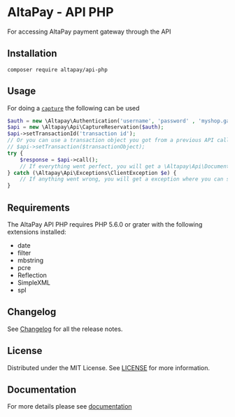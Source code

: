 # AltaPay - API PHP

For accessing AltaPay payment gateway through the API

## Installation

`composer require altapay/api-php`

## Usage

For doing a [`capture`](docs/capture.md) the following can be used

```php
$auth = new \Altapay\Authentication('username', 'password' , 'myshop.gateway.com');
$api = new \Altapay\Api\CaptureReservation($auth);
$api->setTransactionId('transaction id');
// Or you can use a transaction object you got from a previous API call
// $api->setTransaction($transactionObject);
try {
    $response = $api->call();
    // If everything went perfect, you will get a \Altapay\Api\Document\Capture in the response
} catch (\Altapay\Api\Exceptions\ClientException $e) {
    // If anything went wrong, you will get a exception where you can see the raw request and the raw response
}
```

## Requirements

The AltaPay API PHP requires PHP 5.6.0 or grater with the following extensions installed:

- date
- filter
- mbstring
- pcre
- Reflection
- SimpleXML
- spl


## Changelog

See [Changelog](CHANGELOG.md) for all the release notes.

## License

Distributed under the MIT License. See [LICENSE](LICENSE) for more information.

## Documentation

For more details please see [documentation](docs/index.md)

